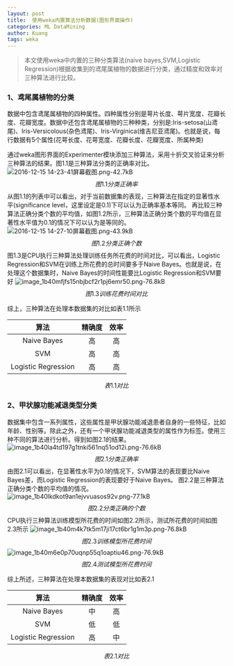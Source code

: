 ```yaml
---
layout: post
title: ﻿ 使用weka内置算法分析数据(图形界面操作)
categories: ML DataMining
author: Kuang
tags: weka
---
```



>本文使用weka中内置的三种分类算法(naive bayes,SVM,Logistic Regression)根据收集到的鸢尾属植物的数据进行分类，通过精度和效率对三种算法进行比较。





### **1、鸢尾属植物的分类**
数据中包含鸢尾属植物的四种属性。四种属性分别是萼片长度、萼片宽度、花瓣长度、花瓣宽度。数据中还包含鸢尾属植物的三种种类，分别是:Iris-setosa(山鸢尾)、Iris-Versicolous(杂色鸢尾)、Iris-Virginica(维吉尼亚鸢尾)。也就是说，每行数据有5个属性(花萼长度、花萼宽度、花瓣长度、花瓣宽度、所属种类)

通过weka图形界面的Experimenter模块添加三种算法，采用十折交叉验证来分析三种算法的结果。图1.1是三种算法分类的正确率对比。
![2016-12-15 14-23-41屏幕截图.png-42.7kB][1]
$$图1.1分类正确率$$
从图1.1的列表中可以看出，对于当前数据集的表现，三种算法在指定的显著性水平(significance level，这里设定是0.1)下可以认为正确率基本等同。
再比较三种算法正确分类个数的平均值，如图1.2所示，三种算法正确分类个数的平均值在显著性水平值为0.1的情况下可以认为是等同的。
![2016-12-15 14-27-10屏幕截图.png-43.9kB][2]
$$图1.2分类正确个数$$
图1.3是CPU执行三种算法处理训练任务所花费的时间对比，可以看出，Logistic Regression和SVM在训练上所花费的总时间要多于Naive Bayes。也就是说，在处理这个数据集时，Naive Bayes的时间性能要比Logistic Regression和SVM要好
![image_1b40mfjfs15nbjbcf2r1pj6emr50.png-76.8kB][3]
$$图1.3训练花费时间对比$$

综上，三种算法在处理本数据集的对比如表1.1所示

|算法 |精确度  |效率  |
|:-----:|:------:| :-----:|
|Naive Bayes|     高      |     高   |
|SVM|高|高|
|Logistic Regression|高|高|

$$表1.1 对比$$
### **2、甲状腺功能减退类型分类**
数据集中包含一系列属性，这些属性是甲状腺功能减退患者自身的一些特征，比如年龄、性别等。除此之外，还有一个甲状腺功能减退类型的属性作为标签。使用三种不同的算法进行分析。得到如图2.1的结果。
![image_1b40la4td197g1tnki561nq51od12i.png-76.6kB][4]
$$图2.1 分类正确率$$
由图2.1可以看出，在显著性水平为0.1的情况下，SVM算法的表现要比Naive Bayes差，而Logistic Regression的表现要好于Naive Bayes。
图2.2是三种算法正确分类个数的平均值的情况。
![image_1b40lkdkot9an1ejvvuasos92v.png-77.1kB][5]
$$图2.2 分类正确的个数$$
CPU执行三种算法训练模型所花费的时间如图2.2所示，测试所花费的时间如图2.3所示
![image_1b40m4k7tk5m17ji17ct6br1g1m3p.png-76.8kB][6]
$$图2.3 训练模型所花费时间$$
![image_1b40m6e0p70uqnp55q1oaptiu46.png-76.9kB][7]
$$图2.4 测试模型所花费时间$$

综上所述，三种算法在处理本数据集的表现对比如表2.1

|算法 |精确度  |效率  |
|   :-----:   |:------:| :-----:|
|Naive Bayes|     中   |    高    |
|SVM|低|低|
|Logistic Regression|高|中|

$$表2.1 对比$$

  [1]: http://static.zybuluo.com/kuangjun/23w852dmiao01qb12g6c8y8s/2016-12-15%2014-23-41%E5%B1%8F%E5%B9%95%E6%88%AA%E5%9B%BE.png
  [2]: http://static.zybuluo.com/kuangjun/zjqqs9flehtg7tybto9p3uve/2016-12-15%2014-27-10%E5%B1%8F%E5%B9%95%E6%88%AA%E5%9B%BE.png
  [3]: http://static.zybuluo.com/kuangjun/9tlg3qgyw4tiqxsif7c28bvz/image_1b40mfjfs15nbjbcf2r1pj6emr50.png
  [4]: http://static.zybuluo.com/kuangjun/9xeq0gl71t29w98o87xekcw2/image_1b40la4td197g1tnki561nq51od12i.png
  [5]: http://static.zybuluo.com/kuangjun/qr3fgomqmxx7i78ertscexm0/image_1b40lkdkot9an1ejvvuasos92v.png
  [6]: http://static.zybuluo.com/kuangjun/ilwzo2ltuapjena3vcl65643/image_1b40m4k7tk5m17ji17ct6br1g1m3p.png
  [7]: http://static.zybuluo.com/kuangjun/xosl2qj8pt47ugtkn0q329f5/image_1b40m6e0p70uqnp55q1oaptiu46.png